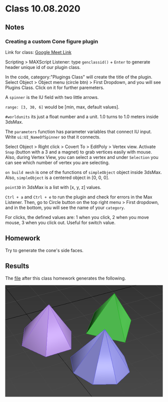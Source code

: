 # Class 10.08.2020

## Notes 

### Creating a custom Cone figure plugin

Link for class: [Google Meet Link](meet.google.com/swj-niyp-fca) <br />

Scripting > MAXScript Listener: type `genclassid()` + `Enter` to generate header unique id of our plugin class. <br />

In the code, category:"Plugings Class" will create the title of the plugin.  Select Object > Object menu (circle btn) > First Dropdown, and you will see Plugins Class. Click on it for further paremeters. <br />

A `spinner` is the IU field with two little arrows.<br />

`range: [3, 30, 6]` would be [min, max, default values].<br />

`#worldunits` its just a float number and a unit. 1.0 turns to 1.0 meters inside 3dsMax.<br />

The `parameters` function has parameter variables that connect IU input. Write `ui:UI_NameOfSpinner` so that it connects.<br />

Select Object > Right click > Covert To > EditPoly > Vertex view. Activate `Snap` (button with a 3 and a magnet) to grab vertices easily with mouse. Also, during Vertex View, you can select a vertex and under `Selection` you can see which number of vertex you are selecting.<br />

`on build mesh` is one of the functions of `simpleObject` object inside 3dsMax. Also, `simpleObject` is a centered object in [0, 0, 0].<br />

`point3D` in 3dsMax is a list with [x, y, z] values.<br />

`Ctrl + a` and `Ctrl + e` to run the plugin and check for errors in the Max Listener. Then, go to Circle button on the top right menu > First dropdown, and in the bottom, you will see the name of your `category`.<br />

For clicks, the defined values are: 1 when you click, 2 when you move mouse, 3 when you click out. Useful for switch value.<br />

## Homework

Try to generate the cone's side faces.<br />

## Results

The [file](https://github.com/the-other-mariana/3dsmax-plugins/blob/master/10082020/my-cone.ms) after this class homework generates the following.<br />

![alt text](https://github.com/the-other-mariana/3dsmax-plugins/blob/master/10082020/hw-output.png?raw=true) <br />

